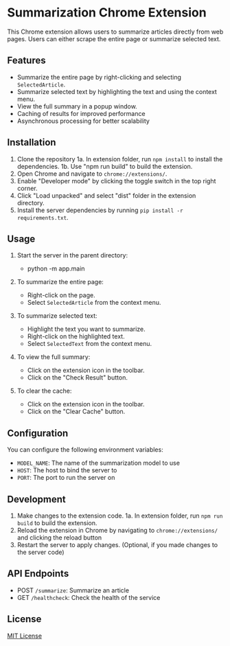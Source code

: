 # Summarization Chrome Extension

This Chrome extension allows users to summarize articles directly from web pages. Users can either scrape the entire page or summarize selected text.

## Features

- Summarize the entire page by right-clicking and selecting `SelectedArticle`.
- Summarize selected text by highlighting the text and using the context menu.
- View the full summary in a popup window.
- Caching of results for improved performance
- Asynchronous processing for better scalability

## Installation

1. Clone the repository
   1a. In extension folder, run `npm install` to install the dependencies.
   1b. Use "npm run build" to build the extension.
2. Open Chrome and navigate to `chrome://extensions/`.
3. Enable "Developer mode" by clicking the toggle switch in the top right corner.
4. Click "Load unpacked" and select "dist" folder in the extension directory.
5. Install the server dependencies by running `pip install -r requirements.txt`.

## Usage

1. Start the server in the parent directory:

   - python -m app.main

2. To summarize the entire page:

   - Right-click on the page.
   - Select `SelectedArticle` from the context menu.

3. To summarize selected text:

   - Highlight the text you want to summarize.
   - Right-click on the highlighted text.
   - Select `SelectedText` from the context menu.

4. To view the full summary:

   - Click on the extension icon in the toolbar.
   - Click on the "Check Result" button.

5. To clear the cache:
   - Click on the extension icon in the toolbar.
   - Click on the "Clear Cache" button.

## Configuration

You can configure the following environment variables:

- `MODEL_NAME`: The name of the summarization model to use
- `HOST`: The host to bind the server to
- `PORT`: The port to run the server on

## Development

1. Make changes to the extension code.
   1a. In extension folder, run `npm run build` to build the extension.
2. Reload the extension in Chrome by navigating to `chrome://extensions/` and clicking the reload button
3. Restart the server to apply changes. (Optional, if you made changes to the server code)

## API Endpoints

- POST `/summarize`: Summarize an article
- GET `/healthcheck`: Check the health of the service

## License

[MIT License](LICENSE)
